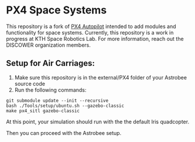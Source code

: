 # PX4 Space Systems
This repository is a fork of [PX4 Autopilot](https://github.com/PX4/PX4-Autopilot) intended to add modules and functionality for space systems. Currently, this repository is a work in progress at KTH Space Robotics Lab. For more information, reach out the DISCOWER organization members.

## Setup for Air Carriages:
1. Make sure this repository is in the external/PX4 folder of your Astrobee source code
2. Run the following commands:
```
git submodule update --init --recursive
bash ./Tools/setup/ubuntu.sh --gazebo-classic
make px4_sitl gazebo-classic
```
At this point, your simulation should run with the the default Iris quadcopter.

Then you can proceed with the Astrobee setup.
